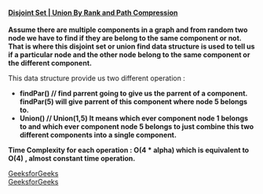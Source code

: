 #### [Disjoint Set | Union By Rank and Path Compression](https://www.youtube.com/watch?v=3gbO7FDYNFQ&list=PLgUwDviBIf0rGEWe64KWas0Nryn7SCRWw&index=24)  

**Assume there are multiple components in a graph and from random two node we have to find if they are belong to the same component or not. That is where this 
disjoint set or union find data structure is used to tell us if a particular node and the other node belong to the same component or the different component.**  

This data structure provide us two different operation :   

* **findPar()  // find parrent going to give us the parrent of a component. findPar(5) will give parrent of this component where node 5 belongs to.**     
* **Union()  // Union(1,5) It means which ever component node 1 belongs to and which ever component node 5 belongs to just combine this two different components 
into a single component.**   

**Time Complexity for each operation : O(4 * alpha) which is equivalent to O(4) , almost constant time operation.**

[GeeksforGeeks](https://www.geeksforgeeks.org/union-find/)   
[GeeksforGeeks](https://www.geeksforgeeks.org/union-find-algorithm-set-2-union-by-rank/)   
